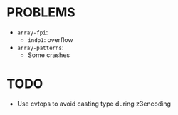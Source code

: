 # PROBLEMS

* `array-fpi`: 
  * `indp1`: overflow
* `array-patterns`:
  * Some crashes

# TODO
* Use cvtops to avoid casting type during z3encoding
